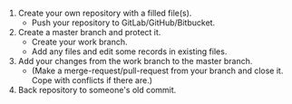 1. Create your own repository with a filled file(s).
   -  Push your repository to GitLab/GitHub/Bitbucket.
2. Create a master branch and protect it.
   - Create your work branch. 
   - Add any files and edit some records in existing files. 
3. Add your changes from the work branch to the master branch. 
   - (Make a merge-request/pull-request from your branch and close it. Cope with conflicts if there are.)
4. Back repository to someone's old commit. 

